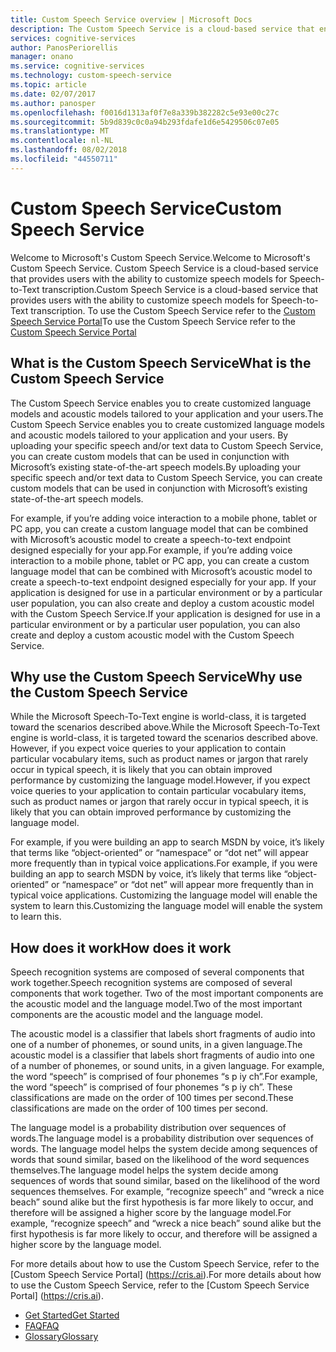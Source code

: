 ```yaml
---
title: Custom Speech Service overview | Microsoft Docs
description: The Custom Speech Service is a cloud-based service that enables users to customize speech models for speech-to-text transcription.
services: cognitive-services
author: PanosPeriorellis
manager: onano
ms.service: cognitive-services
ms.technology: custom-speech-service
ms.topic: article
ms.date: 02/07/2017
ms.author: panosper
ms.openlocfilehash: f0016d1313af0f7e8a339b382282c5e93e00c27c
ms.sourcegitcommit: 5b9d839c0c0a94b293fdafe1d6e5429506c07e05
ms.translationtype: MT
ms.contentlocale: nl-NL
ms.lasthandoff: 08/02/2018
ms.locfileid: "44550711"
---
```

# <a name="custom-speech-service"></a><span data-ttu-id="30d30-103">Custom Speech Service</span><span class="sxs-lookup"><span data-stu-id="30d30-103">Custom Speech Service</span></span>

<span data-ttu-id="30d30-104">Welcome to Microsoft's Custom Speech Service.</span><span class="sxs-lookup"><span data-stu-id="30d30-104">Welcome to Microsoft's Custom Speech Service.</span></span> <span data-ttu-id="30d30-105">Custom Speech Service is a cloud-based service that provides users with the ability to customize speech models for Speech-to-Text transcription.</span><span class="sxs-lookup"><span data-stu-id="30d30-105">Custom Speech Service is a cloud-based service that provides users with the ability to customize speech models for Speech-to-Text transcription.</span></span>
<span data-ttu-id="30d30-106">To use the Custom Speech Service refer to the [Custom Speech Service Portal](https://cris.ai)</span><span class="sxs-lookup"><span data-stu-id="30d30-106">To use the Custom Speech Service refer to the [Custom Speech Service Portal](https://cris.ai)</span></span>

## <a name="what-is-the-custom-speech-service"></a><span data-ttu-id="30d30-107">What is the Custom Speech Service</span><span class="sxs-lookup"><span data-stu-id="30d30-107">What is the Custom Speech Service</span></span>
<span data-ttu-id="30d30-108">The Custom Speech Service enables you to create customized language models and acoustic models tailored to your application and your users.</span><span class="sxs-lookup"><span data-stu-id="30d30-108">The Custom Speech Service enables you to create customized language models and acoustic models tailored to your application and your users.</span></span> <span data-ttu-id="30d30-109">By uploading your specific speech and/or text data to Custom Speech Service, you can create custom models that can be used in conjunction with Microsoft’s existing state-of-the-art speech models.</span><span class="sxs-lookup"><span data-stu-id="30d30-109">By uploading your specific speech and/or text data to Custom Speech Service, you can create custom models that can be used in conjunction with Microsoft’s existing state-of-the-art speech models.</span></span>

<span data-ttu-id="30d30-110">For example, if you’re adding voice interaction to a mobile phone, tablet or PC app, you can create a custom language model that can be combined with Microsoft’s acoustic model to create a speech-to-text endpoint designed especially for your app.</span><span class="sxs-lookup"><span data-stu-id="30d30-110">For example, if you’re adding voice interaction to a mobile phone, tablet or PC app, you can create a custom language model that can be combined with Microsoft’s acoustic model to create a speech-to-text endpoint designed especially for your app.</span></span> <span data-ttu-id="30d30-111">If your application is designed for use in a particular environment or by a particular user population, you can also create and deploy a custom acoustic model with the Custom Speech Service.</span><span class="sxs-lookup"><span data-stu-id="30d30-111">If your application is designed for use in a particular environment or by a particular user population, you can also create and deploy a custom acoustic model with the Custom Speech Service.</span></span>

## <a name="why-use-the-custom-speech-service"></a><span data-ttu-id="30d30-112">Why use the Custom Speech Service</span><span class="sxs-lookup"><span data-stu-id="30d30-112">Why use the Custom Speech Service</span></span>
<span data-ttu-id="30d30-113">While the Microsoft Speech-To-Text engine is world-class, it is targeted toward the scenarios described above.</span><span class="sxs-lookup"><span data-stu-id="30d30-113">While the Microsoft Speech-To-Text engine is world-class, it is targeted toward the scenarios described above.</span></span> <span data-ttu-id="30d30-114">However, if you expect voice queries to your application to contain particular vocabulary items, such as product names or jargon that rarely occur in typical speech, it is likely that you can obtain improved performance by customizing the language model.</span><span class="sxs-lookup"><span data-stu-id="30d30-114">However, if you expect voice queries to your application to contain particular vocabulary items, such as product names or jargon that rarely occur in typical speech, it is likely that you can obtain improved performance by customizing the language model.</span></span>

<span data-ttu-id="30d30-115">For example, if you were building an app to search MSDN by voice, it’s likely that terms like “object-oriented” or “namespace” or “dot net” will appear more frequently than in typical voice applications.</span><span class="sxs-lookup"><span data-stu-id="30d30-115">For example, if you were building an app to search MSDN by voice, it’s likely that terms like “object-oriented” or “namespace” or “dot net” will appear more frequently than in typical voice applications.</span></span> <span data-ttu-id="30d30-116">Customizing the language model will enable the system to learn this.</span><span class="sxs-lookup"><span data-stu-id="30d30-116">Customizing the language model will enable the system to learn this.</span></span>

## <a name="how-does-it-work"></a><span data-ttu-id="30d30-117">How does it work</span><span class="sxs-lookup"><span data-stu-id="30d30-117">How does it work</span></span>
<span data-ttu-id="30d30-118">Speech recognition systems are composed of several components that work together.</span><span class="sxs-lookup"><span data-stu-id="30d30-118">Speech recognition systems are composed of several components that work together.</span></span> <span data-ttu-id="30d30-119">Two of the most important components are the acoustic model and the language model.</span><span class="sxs-lookup"><span data-stu-id="30d30-119">Two of the most important components are the acoustic model and the language model.</span></span>

<span data-ttu-id="30d30-120">The acoustic model is a classifier that labels short fragments of audio into one of a number of phonemes, or sound units, in a given language.</span><span class="sxs-lookup"><span data-stu-id="30d30-120">The acoustic model is a classifier that labels short fragments of audio into one of a number of phonemes, or sound units, in a given language.</span></span> <span data-ttu-id="30d30-121">For example, the word “speech” is comprised of four phonemes “s p iy ch”.</span><span class="sxs-lookup"><span data-stu-id="30d30-121">For example, the word “speech” is comprised of four phonemes “s p iy ch”.</span></span> <span data-ttu-id="30d30-122">These classifications are made on the order of 100 times per second.</span><span class="sxs-lookup"><span data-stu-id="30d30-122">These classifications are made on the order of 100 times per second.</span></span>

<span data-ttu-id="30d30-123">The language model is a probability distribution over sequences of words.</span><span class="sxs-lookup"><span data-stu-id="30d30-123">The language model is a probability distribution over sequences of words.</span></span> <span data-ttu-id="30d30-124">The language model helps the system decide among sequences of words that sound similar, based on the likelihood of the word sequences themselves.</span><span class="sxs-lookup"><span data-stu-id="30d30-124">The language model helps the system decide among sequences of words that sound similar, based on the likelihood of the word sequences themselves.</span></span> <span data-ttu-id="30d30-125">For example, “recognize speech” and “wreck a nice beach” sound alike but the first hypothesis is far more likely to occur, and therefore will be assigned a higher score by the language model.</span><span class="sxs-lookup"><span data-stu-id="30d30-125">For example, “recognize speech” and “wreck a nice beach” sound alike but the first hypothesis is far more likely to occur, and therefore will be assigned a higher score by the language model.</span></span>

<span data-ttu-id="30d30-126">For more details about how to use the Custom Speech Service, refer to the [Custom Speech Service Portal] (https://cris.ai).</span><span class="sxs-lookup"><span data-stu-id="30d30-126">For more details about how to use the Custom Speech Service, refer to the [Custom Speech Service Portal] (https://cris.ai).</span></span>

 * [<span data-ttu-id="30d30-127">Get Started</span><span class="sxs-lookup"><span data-stu-id="30d30-127">Get Started</span></span>](GetStarted.md)
 * [<span data-ttu-id="30d30-128">FAQ</span><span class="sxs-lookup"><span data-stu-id="30d30-128">FAQ</span></span>](FAQ.md)
 * [<span data-ttu-id="30d30-129">Glossary</span><span class="sxs-lookup"><span data-stu-id="30d30-129">Glossary</span></span>](Glossary.md)
